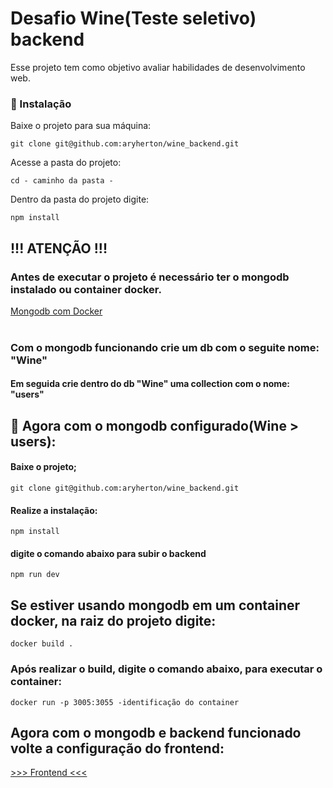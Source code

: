 # Desafio Wine(Teste seletivo) backend

Esse projeto tem como objetivo avaliar habilidades de desenvolvimento web.

### 🔧 Instalação

Baixe o projeto para sua máquina:

```git clone git@github.com:aryherton/wine_backend.git```

Acesse a pasta do projeto:

```cd - caminho da pasta -```

Dentro da pasta do projeto digite:

```npm install```


## !!! ATENÇÃO !!!
### Antes de executar o projeto é necessário ter o mongodb instalado ou container docker.

<a href="https://renatogroffe.medium.com/mongodb-mongo-express-docker-compose-montando-rapidamente-um-ambiente-para-uso-824f25ca6957">Mongodb com Docker</a><br /><br />

### Com o mongodb funcionando crie um db com o seguite nome: "Wine"
#### Em seguida crie dentro do db "Wine" uma collection com o nome: "users"

## 🔩 Agora com o mongodb configurado(Wine > users):

#### Baixe o projeto;

```git clone git@github.com:aryherton/wine_backend.git```

#### Realize a instalação:

```npm install```

#### digite o comando abaixo para subir o backend
```npm run dev```

## Se estiver usando mongodb em um container docker, na raiz do projeto digite:
 ```docker build .```

### Após realizar o build, digite o comando abaixo, para executar o container:
```docker run -p 3005:3055 -identificação do container```

## Agora com o mongodb e backend funcionado volte a configuração do frontend:
<a href="https://github.com/aryherton/WineTestSelec"> >>> Frontend <<<</a><br /><br />

